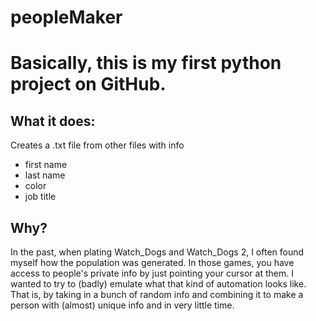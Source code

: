 # peopleMaker

# Basically, this is my first python project on GitHub.

## What it does: 
  Creates a .txt file from other files with info
  - first name
  - last name
  - color
  - job title
## Why?
  In the past, when plating Watch_Dogs and Watch_Dogs 2, I often found myself how the population was generated.
  In those games, you have access to people's private info by just pointing your cursor at them.
  I wanted to try to (badly) emulate what that kind of automation looks like.
  That is, by taking in a bunch of random info and combining it to make a person with (almost) unique info and in very little time.
